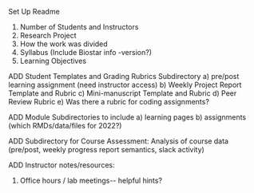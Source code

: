 Set Up Readme
1) Number of Students and Instructors
2) Research Project
3) How the work was divided
4) Syllabus (Include Biostar info -version?)
5) Learning Objectives

ADD Student Templates and Grading Rubrics Subdirectory
a) pre/post learning assignment (need instructor access)
b) Weekly Project Report Template and Rubric
c) Mini-manuscript Template and Rubric
d) Peer Review Rubric
e) Was there a rubric for coding assignments?

ADD Module Subdirectories to include
a) learning pages
b) assignments (which RMDs/data/files for 2022?)

ADD Subdirectory for Course Assessment: Analysis of course data (pre/post, weekly progress report semantics, slack activity)
   
ADD Instructor notes/resources:
1) Office hours / lab meetings-- helpful hints?
